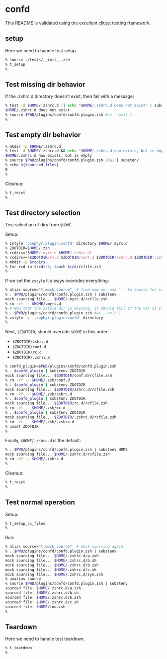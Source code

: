# confd

This README is validated using the excellent [clitest] testing framework.

## setup

Here we need to handle test setup.

```zsh
% source ./tests/__init__.zsh
% t_setup
%
```

## Test missing dir behavior

If the .zshrc.d directory doesn't exist, then fail with a message:

```zsh
% test -d $HOME/.zshrc.d || echo "$HOME/.zshrc.d does not exist" | substenv
$HOME/.zshrc.d does not exist
% source $PWD/plugins/confd/confd.plugin.zsh #=> --exit 1
%
```

## Test empty dir behavior

```zsh
% mkdir -p $HOME/.zshrc.d
% test -d $HOME/.zshrc.d && echo "$HOME/.zshrc.d now exists, but is empty" | substenv
$HOME/.zshrc.d now exists, but is empty
% source $PWD/plugins/confd/confd.plugin.zsh 2>&1 | substenv
% echo ${#sourced_files}
0
%
```

Cleanup:

```zsh
% t_reset
%
```

## Test directory selection

Test selection of dirs from `$HOME`.

Setup:

```zsh
% zstyle ':zephyr:plugin:confd' directory $HOME/.myrc.d
% ZDOTDIR=$HOME/.zsh
% rcdirs=($HOME/.myrc.d $HOME/.zshrc.d)
% rcdirs+=($ZDOTDIR/rc.d $ZDOTDIR/conf.d $ZDOTDIR/zshrc.d $ZDOTDIR/.zshrc.d)
% mkdir -p $rcdirs
% for rcd in $rcdirs; touch $rcd/rcfile.zsh
%
```

If we set the `zstyle` it always overrides everything:

```zsh
% alias source="t_mock_source"  # from now on, use '.' to source for real
% . $PWD/plugins/confd/confd.plugin.zsh | substenv
mock sourcing file... $HOME/.myrc.d/rcfile.zsh
% rm -rf -- $HOME/.myrc.d
% # Now that the zstyle dir is missing, it should fail if the var is still set
% . $PWD/plugins/confd/confd.plugin.zsh #=> --exit 1
% zstyle -e ':zephyr:plugin:confd' directory
%
```

Next, `$ZDOTDIR`, should override `$HOME` in this order:

- `$ZDOTDIR/zshrc.d`
- `$ZDOTDIR/conf.d`
- `$ZDOTDIR/rc.d`
- `$ZDOTDIR/.zshrc.d`

```zsh
% confd_plugin=$PWD/plugins/confd/confd.plugin.zsh
% . $confd_plugin | substenv ZDOTDIR
mock sourcing file... $ZDOTDIR/conf.d/rcfile.zsh
% rm -rf -- $HOME/.zsh/conf.d
% . $confd_plugin | substenv ZDOTDIR
mock sourcing file... $ZDOTDIR/zshrc.d/rcfile.zsh
% rm -rf -- $HOME/.zsh/zshrc.d
% . $confd_plugin | substenv ZDOTDIR
mock sourcing file... $ZDOTDIR/rc.d/rcfile.zsh
% rm -rf -- $HOME/.zsh/rc.d
% . $confd_plugin | substenv ZDOTDIR
mock sourcing file... $ZDOTDIR/.zshrc.d/rcfile.zsh
% rm -rf -- $HOME/.zsh/.zshrc.d
% unset ZDOTDIR
%
```

Finally, `$HOME/.zshrc.d` is the default:

```zsh
% . $PWD/plugins/confd/confd.plugin.zsh | substenv HOME
mock sourcing file... $HOME/.zshrc.d/rcfile.zsh
% rm -rf -- $HOME/.zshrc.d
%
```

Cleanup:

```zsh
% t_reset
%
```

## Test normal operation

Setup:

```zsh
% t_setup_rc_files
%
```

Run:

```zsh
% alias source="t_mock_source"  # mock sourcing again
% . $PWD/plugins/confd/confd.plugin.zsh | substenv
mock sourcing file... $HOME/.zshrc.d/a.zsh
mock sourcing file... $HOME/.zshrc.d/b.sh
mock sourcing file... $HOME/.zshrc.d/b.zsh
mock sourcing file... $HOME/.zshrc.d/c.sh
mock sourcing file... $HOME/.zshrc.d/sym.zsh
% unalias source
% source $PWD/plugins/confd/confd.plugin.zsh | substenv
sourced file: $HOME/.zshrc.d/a.zsh
sourced file: $HOME/.zshrc.d/b.sh
sourced file: $HOME/.zshrc.d/b.zsh
sourced file: $HOME/.zshrc.d/c.sh
sourced file: $HOME/foo.zsh
%
```

## Teardown

Here we need to handle test teardown.

```zsh
% t_teardown
%
```

[clitest]: https://github.com/aureliojargas/clitest
